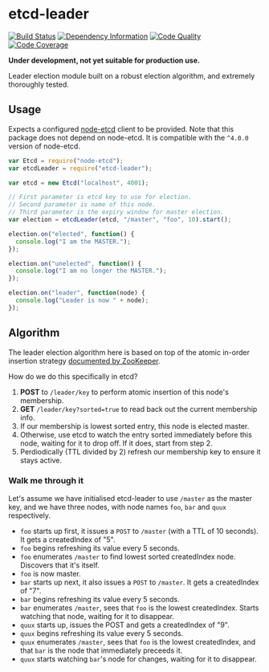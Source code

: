 etcd-leader
===========

[![Build Status][badge-travis-img]][badge-travis-url]
[![Dependency Information][badge-david-img]][badge-david-url]
[![Code Quality][badge-climate-img]][badge-climate-url]
[![Code Coverage][badge-cov-img]][badge-cov-url]

**Under development, not yet suitable for production use.**

Leader election module built on a robust election algorithm, and extremely thoroughly tested.

## Usage

Expects a configured [node-etcd](https://github.com/stianeikeland/node-etcd) client to be provided. Note that this package does not depend on node-etcd. It is compatible with the `^4.0.0` version of node-etcd.

```js
var Etcd = require("node-etcd");
var etcdLeader = require("etcd-leader");

var etcd = new Etcd("localhost", 4001);

// First parameter is etcd key to use for election.
// Second parameter is name of this node.
// Third parameter is the expiry window for master election.
var election = etcdLeader(etcd, "/master", "foo", 10).start();

election.on("elected", function() {
  console.log("I am the MASTER.");
});

election.on("unelected", function() {
  console.log("I am no longer the MASTER.");
});

election.on("leader", function(node) {
  console.log("Leader is now " + node);
});
```

## Algorithm

The leader election algorithm here is based on top of the atomic in-order insertion strategy [documented by ZooKeeper](https://zookeeper.apache.org/doc/trunk/recipes.html#sc_leaderElection).

How do we do this specifically in etcd?

 1. **POST** to `/leader/key` to perform atomic insertion of this node's membership.
 2. **GET** `/leader/key?sorted=true` to read back out the current membership info.
 3. If our membership is lowest sorted entry, this node is elected master.
 4. Otherwise, use etcd to watch the entry sorted immediately before this node, waiting for it to drop off. If it does, start from step 2.
 5. Perdiodically (TTL divided by 2) refresh our membership key to ensure it stays active.

### Walk me through it

Let's assume we have initialised etcd-leader to use `/master` as the master key, and we have three nodes, with node names `foo`, `bar` and `quux` respectively.

 * `foo` starts up first, it issues a `POST` to `/master` (with a TTL of 10 seconds). It gets a createdIndex of "5".
 * `foo` begins refreshing its value every 5 seconds.
 * `foo` enumerates `/master` to find lowest sorted createdIndex node. Discovers that it's itself.
 * `foo` is now master.
 * `bar` starts up next, it also issues a `POST` to `/master`. It gets a createdIndex of "7".
 * `bar` begins refreshing its value every 5 seconds.
 * `bar` enumerates `/master`, sees that `foo` is the lowest createdIndex. Starts watching that node, waiting for it to disappear.
 * `quux` starts up, issues the POST and gets a createdIndex of "9".
 * `quux` begins refreshing its value every 5 seconds.
 * `quux` enumerates `/master`, sees that `foo` is the lowest createdIndex, and that `bar` is the node that immediately preceeds it.
 * `quux` starts watching `bar`'s node for changes, waiting for it to disappear.

[badge-david-img]: http://img.shields.io/david/samcday/node-etcd-leader.svg?style=flat-square
[badge-david-url]: https://david-dm.org/samcday/node-etcd-leader
[badge-travis-img]: http://img.shields.io/travis/samcday/node-etcd-leader.svg?style=flat-square
[badge-travis-url]: https://travis-ci.org/samcday/node-etcd-leader
[badge-climate-img]: http://img.shields.io/codeclimate/github/samcday/node-etcd-leader.svg?style=flat-square
[badge-climate-url]: https://codeclimate.com/github/samcday/node-etcd-leader
[badge-cov-img]: http://img.shields.io/codeclimate/coverage/github/samcday/node-etcd-leader.svg?style=flat-square
[badge-cov-url]: https://codeclimate.com/github/samcday/node-etcd-leader
